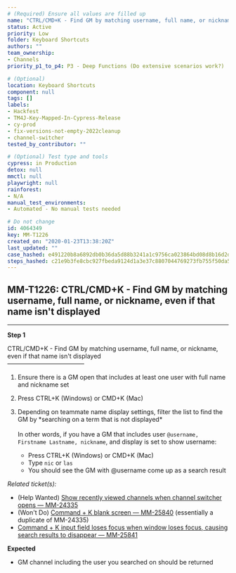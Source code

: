 ```yaml
---
# (Required) Ensure all values are filled up
name: "CTRL/CMD+K - Find GM by matching username, full name, or nickname, even if that name isn't displayed"
status: Active
priority: Low
folder: Keyboard Shortcuts
authors: ""
team_ownership:
- Channels
priority_p1_to_p4: P3 - Deep Functions (Do extensive scenarios work?)

# (Optional)
location: Keyboard Shortcuts
component: null
tags: []
labels:
- Hackfest
- TM4J-Key-Mapped-In-Cypress-Release
- cy-prod
- fix-versions-not-empty-2022cleanup
- channel-switcher
tested_by_contributor: ""

# (Optional) Test type and tools
cypress: in Production
detox: null
mmctl: null
playwright: null
rainforest:
- N/A
manual_test_environments:
- Automated - No manual tests needed

# Do not change
id: 4064349
key: MM-T1226
created_on: "2020-01-23T13:38:20Z"
last_updated: ""
case_hashed: e491220b8a6892db0b36da5d88b3241a1c9756ca023864bd08d8b16d2d76c509484b8ed23de7e772e0ba8e54c9a459c0
steps_hashed: c21e9b3fe8cbc927fbeda9124d1a3e37c8807044769273fb755f50da5b7100016a25f47abc6ff55a668fc9872c8fa944
---
```


<!-- (Auto-generated) Based on frontmatter's "key" and "name" -->

## MM-T1226: CTRL/CMD+K - Find GM by matching username, full name, or nickname, even if that name isn't displayed

---

**Step 1**

CTRL/CMD+K - Find GM by matching username, full name, or nickname, even if that name isn't displayed\
–––––––––––––––––––––––––

1. Ensure there is a GM open that includes at least one user with full name and nickname set

2. Press CTRL+K (Windows) or CMD+K (Mac)

3. Depending on teammate name display settings, filter the list to find the GM by \*searching on a term that is not displayed\*\
   \
   In other words, if you have a GM that includes user `@username, Firstname Lastname, nickname`, and display is set to show username:

   - Press CTRL+K (Windows) or CMD+K (Mac)
   - Type `nic` or `las`
   - You should see the GM with @username come up as a search result

_Related ticket(s):_

- (Help Wanted) [Show recently viewed channels when channel switcher opens — MM-24335](https://mattermost.atlassian.net/browse/MM-24335)
- (Won't Do) [Command + K blank screen — MM-25840](https://mattermost.atlassian.net/browse/MM-25840) (essentially a duplicate of MM-24335)
- [Command + K input field loses focus when window loses focus, causing search results to disappear — MM-25841](https://mattermost.atlassian.net/browse/MM-)

**Expected**

- GM channel including the user you searched on should be returned
